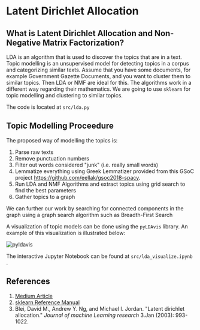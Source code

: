 # Latent Dirichlet Allocation

## What is Latent Dirichlet Allocation and Non-Negative Matrix Factorization?

LDA is an algorithm that is used to discover the topics that are in a text. Topic modelling is an unsupervised model for detecting topics in a corpus and categorizing similar texts. Assume that you have some documents, for example Government Gazette Documents, and you want to cluster them to similar topics. Then LDA or NMF are ideal for this. The algorithms work in a different way regarding their mathematics.  We are going to use `sklearn` for topic modelling and clustering to similar topics. 

The code is located at `src/lda.py` 

## Topic Modelling Proceedure

The proposed way of modelling the topics is:

1. Parse raw texts
2. Remove punctuation numbers
3. Filter out words considered "junk" (i.e. really small words)
4. Lemmatize everything using Greek Lemmatizer provided from this GSoC project https://github.com/eellak/gsoc2018-spacy.  
5. Run LDA and NMF Algorithms and extract topics using grid search to find the best parameters
6. Gather topics to a graph

We can further our work by searching for connected components in the graph using a graph search algorithm such as Breadth-First Search

A visualization of topic models can be done using the `pyLDAvis` library. An example of this visualization is illustrated below:

![pyldavis](/home/marios/workspace/gsoc2018-3gm.wiki/pldavis.png)



The interactive Jupyter Notebook can be found at `src/lda_visualize.ipynb` . 



## References

1. [Medium Article](https://medium.com/mlreview/topic-modeling-with-scikit-learn-e80d33668730)
2. [sklearn Reference Manual](http://scikit-learn.org/stable/modules/generated/sklearn.decomposition.LatentDirichletAllocation.html)
3. Blei, David M., Andrew Y. Ng, and Michael I. Jordan. "Latent dirichlet allocation." *Journal of machine Learning research* 3.Jan (2003): 993-1022.

